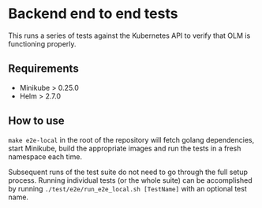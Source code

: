 # Backend end to end tests

This runs a series of tests against the Kubernetes API to verify that OLM is functioning properly.

## Requirements

* Minikube > 0.25.0
* Helm > 2.7.0

## How to use

`make e2e-local` in the root of the repository will fetch golang dependencies, start Minikube, build the appropriate images and run the tests in a fresh namespace each time.

Subsequent runs of the test suite do not need to go through the full setup process. Running individual tests (or the whole suite) can be accomplished by running `./test/e2e/run_e2e_local.sh [TestName]` with an optional test name.
